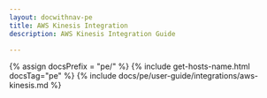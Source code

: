 ```yaml
---
layout: docwithnav-pe
title: AWS Kinesis Integration
description: AWS Kinesis Integration Guide 

---
```

{% assign docsPrefix = "pe/" %}
{% include get-hosts-name.html docsTag="pe" %}
{% include docs/pe/user-guide/integrations/aws-kinesis.md %}
